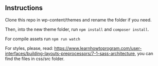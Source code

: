 ## Instructions

Clone this repo in wp-content/themes and rename the folder if you need.

Then, into the new theme folder, run ```npm install``` and ```composer install```.

For compile assets run ```npm run watch```


For styles, please, read: https://www.learnhowtoprogram.com/user-interfaces/building-layouts-preprocessors/7-1-sass-architecture, you can find the files in css/src folder.